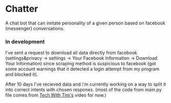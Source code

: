 ﻿# Chatter 

A chat bot that can imitate personality of a given person based on facebook (messenger) conversations.

### In development 
I've sent a request to download all data directly from facebook (settings&privacy -> settings -> Your Facebook Information -> Download Your Information) since scraping method is suspicious to facebook (got some account warnings that it detected a login attempt from my program and blocked it).<br>

After 10 days I've recieved data and i'm currently working on a way to split it into correct intents with chosen respones.
(most of the code from main.py file comes from [Tech With Tim's](https://www.youtube.com/watch?v=PzzHOvpqDYs&list=PLzMcBGfZo4-ndH9FoC4YWHGXG5RZekt-Q&index=3) video for now.)